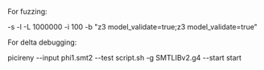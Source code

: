 For fuzzing:

-s <path to temp folder to dump mutants> -l <path for log files> -L 1000000 -i 100 -b <path to bug folder> "z3 model_validate=true;z3 model_validate=true" <absolute path to the seeds>

For delta debugging: 

picireny --input phi1.smt2 --test script.sh -g SMTLIBv2.g4 --start start